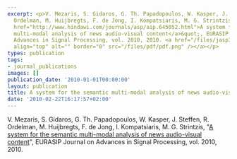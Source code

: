 ```yaml
---
excerpt: <p>V. Mezaris, S. Gidaros, G. Th. Papadopoulos, W. Kasper, J. Steffen, R.
  Ordelman, M. Huijbregts, F. de Jong, I. Kompatsiaris, M. G. Strintzis, &quot;<a
  href="http://www.hindawi.com/journals/asp/aip.645052.html">A system for the semantic
  multi-modal analysis of news audio-visual content</a>&quot;, EURASIP Journal on
  Advances in Signal Processing, vol. 2010, 2010. <a href="/files/jasp10.pdf"><img
  align="top" alt="" border="0" src="/files/pdf/pdf.png" /></a></p>
types: publication
tags:
- journal_publications
images: []
publication_date: '2010-01-01T00:00:00'
layout: publication
title: A system for the semantic multi-modal analysis of news audio-visual content
date: '2010-02-22T16:17:57+02:00'
---
```

<p>V. Mezaris, S. Gidaros, G. Th. Papadopoulos, W. Kasper, J. Steffen, R. Ordelman, M. Huijbregts, F. de Jong, I. Kompatsiaris, M. G. Strintzis, &quot;<a href="http://www.hindawi.com/journals/asp/aip.645052.html">A system for the semantic multi-modal analysis of news audio-visual content</a>&quot;, EURASIP Journal on Advances in Signal Processing, vol. 2010, 2010. <a href="/files/jasp10.pdf"><img align="top" alt="" border="0" src="/files/pdf/pdf.png" /></a></p>
